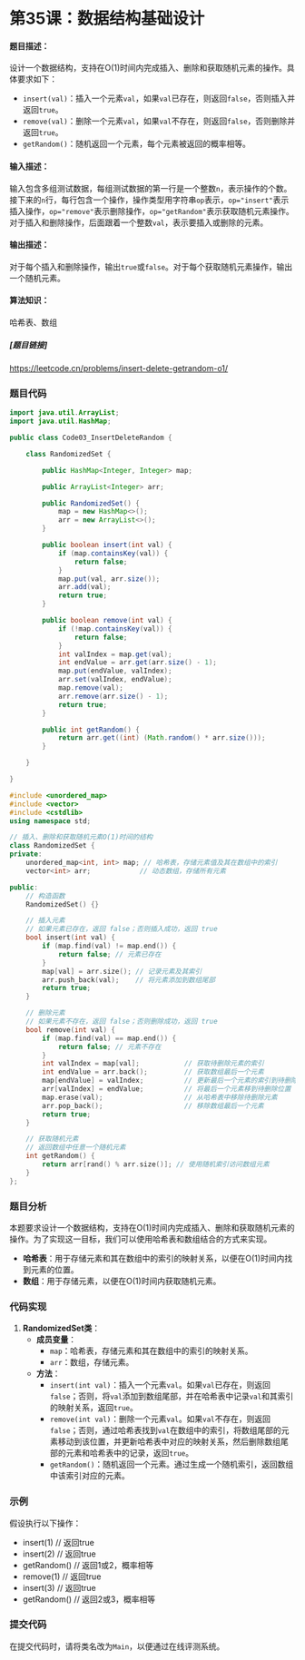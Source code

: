 # 第35课：数据结构基础设计

#### 题目描述：
设计一个数据结构，支持在O(1)时间内完成插入、删除和获取随机元素的操作。具体要求如下：
- `insert(val)`：插入一个元素`val`，如果`val`已存在，则返回`false`，否则插入并返回`true`。
- `remove(val)`：删除一个元素`val`，如果`val`不存在，则返回`false`，否则删除并返回`true`。
- `getRandom()`：随机返回一个元素，每个元素被返回的概率相等。

#### 输入描述：
输入包含多组测试数据，每组测试数据的第一行是一个整数`n`，表示操作的个数。接下来的`n`行，每行包含一个操作，操作类型用字符串`op`表示，`op="insert"`表示插入操作，`op="remove"`表示删除操作，`op="getRandom"`表示获取随机元素操作。对于插入和删除操作，后面跟着一个整数`val`，表示要插入或删除的元素。

#### 输出描述：
对于每个插入和删除操作，输出`true`或`false`。对于每个获取随机元素操作，输出一个随机元素。

#### 算法知识：
哈希表、数组

##### [题目链接]
https://leetcode.cn/problems/insert-delete-getrandom-o1/

### 题目代码

```java
import java.util.ArrayList;
import java.util.HashMap;

public class Code03_InsertDeleteRandom {

    class RandomizedSet {

        public HashMap<Integer, Integer> map;

        public ArrayList<Integer> arr;

        public RandomizedSet() {
            map = new HashMap<>();
            arr = new ArrayList<>();
        }

        public boolean insert(int val) {
            if (map.containsKey(val)) {
                return false;
            }
            map.put(val, arr.size());
            arr.add(val);
            return true;
        }

        public boolean remove(int val) {
            if (!map.containsKey(val)) {
                return false;
            }
            int valIndex = map.get(val);
            int endValue = arr.get(arr.size() - 1);
            map.put(endValue, valIndex);
            arr.set(valIndex, endValue);
            map.remove(val);
            arr.remove(arr.size() - 1);
            return true;
        }

        public int getRandom() {
            return arr.get((int) (Math.random() * arr.size()));
        }

    }

}
```

```c++
#include <unordered_map>
#include <vector>
#include <cstdlib>
using namespace std;

// 插入、删除和获取随机元素O(1)时间的结构
class RandomizedSet {
private:
    unordered_map<int, int> map; // 哈希表，存储元素值及其在数组中的索引
    vector<int> arr;            // 动态数组，存储所有元素

public:
    // 构造函数
    RandomizedSet() {}

    // 插入元素
    // 如果元素已存在，返回 false；否则插入成功，返回 true
    bool insert(int val) {
        if (map.find(val) != map.end()) {
            return false; // 元素已存在
        }
        map[val] = arr.size(); // 记录元素及其索引
        arr.push_back(val);    // 将元素添加到数组尾部
        return true;
    }

    // 删除元素
    // 如果元素不存在，返回 false；否则删除成功，返回 true
    bool remove(int val) {
        if (map.find(val) == map.end()) {
            return false; // 元素不存在
        }
        int valIndex = map[val];           // 获取待删除元素的索引
        int endValue = arr.back();         // 获取数组最后一个元素
        map[endValue] = valIndex;          // 更新最后一个元素的索引到待删除位置
        arr[valIndex] = endValue;          // 将最后一个元素移到待删除位置
        map.erase(val);                    // 从哈希表中移除待删除元素
        arr.pop_back();                    // 移除数组最后一个元素
        return true;
    }

    // 获取随机元素
    // 返回数组中任意一个随机元素
    int getRandom() {
        return arr[rand() % arr.size()]; // 使用随机索引访问数组元素
    }
};
```



### 题目分析

本题要求设计一个数据结构，支持在O(1)时间内完成插入、删除和获取随机元素的操作。为了实现这一目标，我们可以使用哈希表和数组结合的方式来实现。

- **哈希表**：用于存储元素和其在数组中的索引的映射关系，以便在O(1)时间内找到元素的位置。
- **数组**：用于存储元素，以便在O(1)时间内获取随机元素。

### 代码实现

1. **RandomizedSet类**：
   - **成员变量**：
     - `map`：哈希表，存储元素和其在数组中的索引的映射关系。
     - `arr`：数组，存储元素。
   - **方法**：
     - `insert(int val)`：插入一个元素`val`。如果`val`已存在，则返回`false`；否则，将`val`添加到数组尾部，并在哈希表中记录`val`和其索引的映射关系，返回`true`。
     - `remove(int val)`：删除一个元素`val`。如果`val`不存在，则返回`false`；否则，通过哈希表找到`val`在数组中的索引，将数组尾部的元素移动到该位置，并更新哈希表中对应的映射关系，然后删除数组尾部的元素和哈希表中的记录，返回`true`。
     - `getRandom()`：随机返回一个元素。通过生成一个随机索引，返回数组中该索引对应的元素。

### 示例

假设执行以下操作：
- insert(1)  // 返回true
- insert(2)  // 返回true
- getRandom()  // 返回1或2，概率相等
- remove(1)  // 返回true
- insert(3)  // 返回true
- getRandom()  // 返回2或3，概率相等

### 提交代码

在提交代码时，请将类名改为`Main`，以便通过在线评测系统。